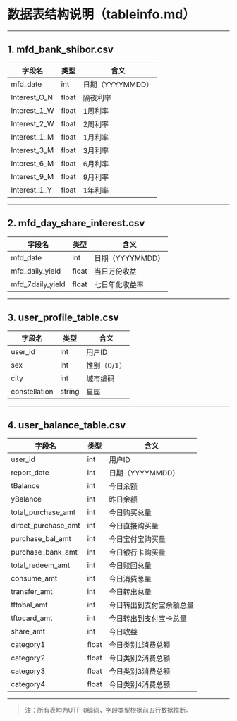 # 数据表结构说明（tableinfo.md）

---

## 1. mfd_bank_shibor.csv

| 字段名           | 类型    | 含义           |
|------------------|---------|----------------|
| mfd_date         | int     | 日期（YYYYMMDD）|
| Interest_O_N     | float   | 隔夜利率       |
| Interest_1_W     | float   | 1周利率        |
| Interest_2_W     | float   | 2周利率        |
| Interest_1_M     | float   | 1月利率        |
| Interest_3_M     | float   | 3月利率        |
| Interest_6_M     | float   | 6月利率        |
| Interest_9_M     | float   | 9月利率        |
| Interest_1_Y     | float   | 1年利率        |

---

## 2. mfd_day_share_interest.csv

| 字段名           | 类型    | 含义           |
|------------------|---------|----------------|
| mfd_date         | int     | 日期（YYYYMMDD）|
| mfd_daily_yield  | float   | 当日万份收益    |
| mfd_7daily_yield | float   | 七日年化收益率  |

---

## 3. user_profile_table.csv

| 字段名        | 类型    | 含义         |
|---------------|---------|--------------|
| user_id       | int     | 用户ID       |
| sex           | int     | 性别（0/1）  |
| city          | int     | 城市编码     |
| constellation | string  | 星座         |

---

## 4. user_balance_table.csv

| 字段名               | 类型    | 含义                     |
|----------------------|---------|--------------------------|
| user_id              | int     | 用户ID                   |
| report_date          | int     | 日期（YYYYMMDD）         |
| tBalance             | int     | 今日余额                 |
| yBalance             | int     | 昨日余额                 |
| total_purchase_amt   | int     | 今日购买总量             |
| direct_purchase_amt  | int     | 今日直接购买量           |
| purchase_bal_amt     | int     | 今日宝付宝购买量         |
| purchase_bank_amt    | int     | 今日银行卡购买量         |
| total_redeem_amt     | int     | 今日赎回总量             |
| consume_amt          | int     | 今日消费总量             |
| transfer_amt         | int     | 今日转出总量             |
| tftobal_amt          | int     | 今日转出到支付宝余额总量 |
| tftocard_amt         | int     | 今日转出到支付宝卡总量   |
| share_amt            | int     | 今日收益                 |
| category1            | float   | 今日类别1消费总额        |
| category2            | float   | 今日类别2消费总额        |
| category3            | float   | 今日类别3消费总额        |
| category4            | float   | 今日类别4消费总额        |

---

> 注：所有表均为UTF-8编码，字段类型根据前五行数据推断。 